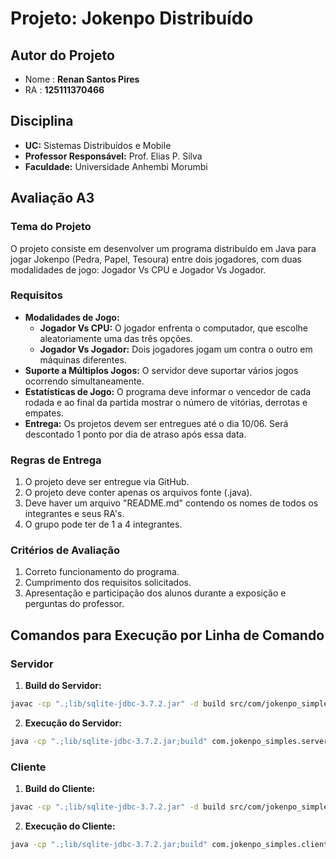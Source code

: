# Projeto: Jokenpo Distribuído

## Autor do Projeto
- Nome : **Renan Santos Pires**
- RA : **125111370466**


## Disciplina
- **UC:** Sistemas Distribuídos e Mobile
- **Professor Responsável:** Prof. Elias P. Silva
- **Faculdade:** Universidade Anhembi Morumbi

## Avaliação A3

### Tema do Projeto
O projeto consiste em desenvolver um programa distribuído em Java para jogar Jokenpo (Pedra, Papel, Tesoura) entre dois jogadores, com duas modalidades de jogo: Jogador Vs CPU e Jogador Vs Jogador.

### Requisitos
- **Modalidades de Jogo:**
  - **Jogador Vs CPU:** O jogador enfrenta o computador, que escolhe aleatoriamente uma das três opções.
  - **Jogador Vs Jogador:** Dois jogadores jogam um contra o outro em máquinas diferentes.
- **Suporte a Múltiplos Jogos:** O servidor deve suportar vários jogos ocorrendo simultaneamente.
- **Estatísticas de Jogo:** O programa deve informar o vencedor de cada rodada e ao final da partida mostrar o número de vitórias, derrotas e empates.
- **Entrega:** Os projetos devem ser entregues até o dia 10/06. Será descontado 1 ponto por dia de atraso após essa data.

### Regras de Entrega
1. O projeto deve ser entregue via GitHub.
2. O projeto deve conter apenas os arquivos fonte (.java).
3. Deve haver um arquivo "README.md" contendo os nomes de todos os integrantes e seus RA's.
4. O grupo pode ter de 1 a 4 integrantes.

### Critérios de Avaliação
1. Correto funcionamento do programa.
2. Cumprimento dos requisitos solicitados.
3. Apresentação e participação dos alunos durante a exposição e perguntas do professor.

## Comandos para Execução por Linha de Comando

### Servidor
1. **Build do Servidor:**
```sh
javac -cp ".;lib/sqlite-jdbc-3.7.2.jar" -d build src/com/jokenpo_simples/server/model/*.java src/com/jokenpo_simples/server/controller/*.java src/com/jokenpo_simples/server/service/*.java src/com/jokenpo_simples/server/database/*.java
```
2. **Execução do Servidor:**
```sh
java -cp ".;lib/sqlite-jdbc-3.7.2.jar;build" com.jokenpo_simples.server.controller.GameController
```

### Cliente
1. **Build do Cliente:**

```sh
javac -cp ".;lib/sqlite-jdbc-3.7.2.jar" -d build src/com/jokenpo_simples/client/model/*.java src/com/jokenpo_simples/client/controller/*.java src/com/jokenpo_simples/client/view/*.java
```

2. **Execução do Cliente:**
```sh
java -cp ".;lib/sqlite-jdbc-3.7.2.jar;build" com.jokenpo_simples.client.view.GameUI
```
